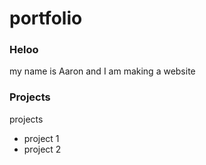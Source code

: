 # portfolio


### Heloo
 my name is Aaron and I am making a website

### Projects
projects 
- project 1
- project 2
